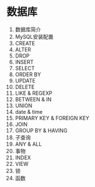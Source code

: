 # 数据库

1. 数据库简介
2. MySQL安装配置
3. CREATE
4. ALTER
5. DROP
6. INSERT
7. SELECT
8. ORDER BY
9. UPDATE
10. DELETE
11. LIKE & REGEXP
12. BETWEEN & IN
13. UNION
14. date & time
15. PRIMARY KEY & FOREIGN KEY
16. JOIN
17. GROUP BY & HAVING
18. 子查询
19. ANY & ALL
20. 事物
21. INDEX
22. VIEW
23. 锁
24. 函数